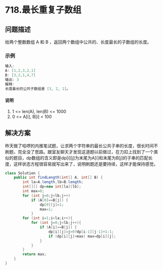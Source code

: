# 718.最长重复子数组

## 问题描述

给两个整数数组 A 和 B ，返回两个数组中公共的、长度最长的子数组的长度。  

### 示例

```c
输入:
A: [1,2,3,2,1]
B: [3,2,1,4,7]
输出: 3
解释:
长度最长的公共子数组是 [3, 2, 1]。
```

#### 说明

1. 1 <= len(A), len(B) <= 1000
2. 0 <= A[i], B[i] < 100

## 解决方案

昨天做了哈啰的内推笔试题，让求两个字符串的最长公共子串的长度，很长时间不刷题，完全没了思路。跟室友聊天才发现这道题以前做过，在力扣上找到了一个类似的题目，dp数组的含义即是dp[i][j]为末尾为A[i]和末尾为B[j]的子串的匹配长度，这样状态方程很容易就写出来了，说明刷题还是要持续，这样才能保持感觉。

```java
class Solution {
    public int findLength(int[] A, int[] B) {
        int la=A.length,lb=B.length;
        int[][] dp=new int[la][lb];
        int max=0;
        for (int j=0;j<lb;j++)
            if (A[0]==B[j]) {
                dp[0][j]=1;
                max=1;
            }
        for (int i=1;i<la;i++){
            for (int j=0;j<lb;j++){
                if (A[i]==B[j]) {
                    dp[i][j]=j>0?dp[i-1][j-1]+1:1;
                    if (dp[i][j]>max) max=dp[i][j];
                }
            }
        }
        return max;
    }
}
```
